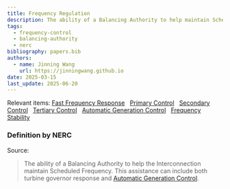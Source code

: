 ```yaml
---
title: Frequency Regulation
description: The ability of a Balancing Authority to help maintain Scheduled Frequency.
tags:
  - frequency-control
  - balancing-authority
  - nerc
bibliography: papers.bib
authors:
  - name: Jinning Wang
    url: https://jinningwang.github.io
date: 2025-03-15
last_update: 2025-06-20
---
```


Relevant items: [Fast Frequency Response](/wiki/fast-frequency-response) &nbsp; [Primary Control](/wiki/primary-control) &nbsp; [Secondary Control](/wiki/secondary-control) &nbsp; [Tertiary Control](/wiki/tertiary-control) &nbsp; [Automatic Generation Control](/wiki/automatic-generation-control) &nbsp; [Frequency Stability](/wiki/frequency-stability)

### Definition by NERC

Source: <d-cite key="nerc2024glossary"></d-cite>

> The ability of a Balancing Authority to help the Interconnection maintain Scheduled Frequency. This assistance can include both turbine governor response and [Automatic Generation Control](/wiki/automatic-generation-control).

